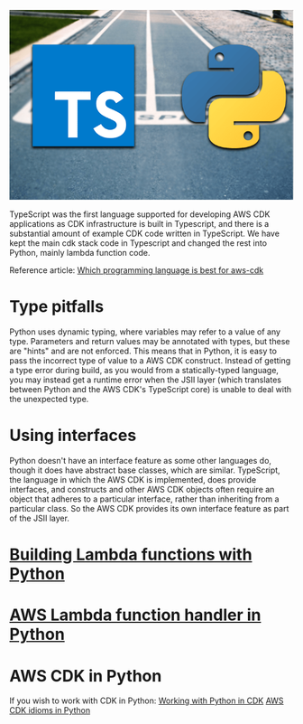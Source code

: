 
![](typescript-python.png)

TypeScript was the first language supported for developing AWS CDK applications as CDK infrastructure is built in Typescript, and there is a substantial amount of example CDK code written in TypeScript. We have kept the main cdk stack code in Typescript and changed the rest into Python, mainly lambda function code.

Reference article:
[Which programming language is best for aws-cdk ](https://awsmaniac.com/which-programming-language-is-the-best-for-aws-cdk/)

# Type pitfalls
Python uses dynamic typing, where variables may refer to a value of any type. Parameters and return values may be annotated with types, but these are "hints" and are not enforced. This means that in Python, it is easy to pass the incorrect type of value to a AWS CDK construct. Instead of getting a type error during build, as you would from a statically-typed language, you may instead get a runtime error when the JSII layer (which translates between Python and the AWS CDK's TypeScript core) is unable to deal with the unexpected type.

# Using interfaces
Python doesn't have an interface feature as some other languages do, though it does have abstract base classes, which are similar. TypeScript, the language in which the AWS CDK is implemented, does provide interfaces, and constructs and other AWS CDK objects often require an object that adheres to a particular interface, rather than inheriting from a particular class. So the AWS CDK provides its own interface feature as part of the JSII layer.

# [Building Lambda functions with Python](https://docs.aws.amazon.com/lambda/latest/dg/lambda-python.html)
# [AWS Lambda function handler in Python](https://docs.aws.amazon.com/lambda/latest/dg/python-handler.html)


# AWS CDK in Python

If you wish to work with CDK in Python:
 [Working with Python in CDK](https://docs.aws.amazon.com/cdk/latest/guide/work-with-cdk-python.html)
 [AWS CDK idioms in Python](https://docs.aws.amazon.com/cdk/latest/guide/work-with-cdk-python.html)
